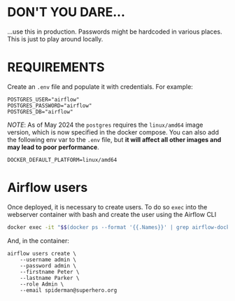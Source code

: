 # DON'T YOU DARE...
...use this in production. Passwords might be hardcoded in various places. This is just to play around locally.

# REQUIREMENTS
Create an `.env` file and populate it with credentials. For example:
```
POSTGRES_USER="airflow"
POSTGRES_PASSWORD="airflow"
POSTGRES_DB="airflow"
```

*NOTE*: As of May 2024 the `postgres` requires the `linux/amd64` image version, which is now specified in the docker compose.
You can also add the following env var to the `.env` file, but **it will affect all other images and may lead to poor performance**.
```
DOCKER_DEFAULT_PLATFORM=linux/amd64
```

# Airflow users
Once deployed, it is necessary to create users. To do so `exec` into the webserver container with bash and create the user using the Airflow CLI

```bash
docker exec -it "$$(docker ps --format '{{.Names}}' | grep airflow-docker-webserver)" bash
```
And, in the container:
```
airflow users create \
    --username admin \
    --password admin \
    --firstname Peter \
    --lastname Parker \
    --role Admin \
    --email spiderman@superhero.org
```
